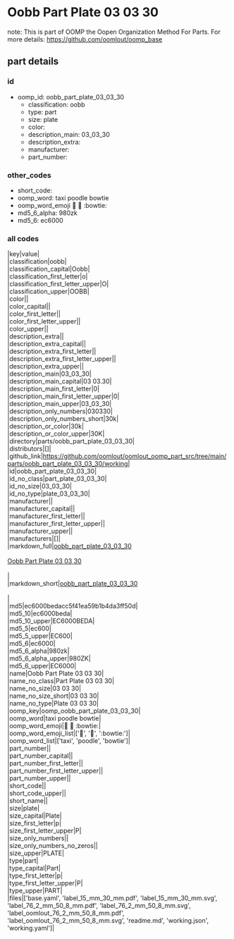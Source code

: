 # Oobb Part Plate 03 03 30  

note: This is part of OOMP the Oopen Organization Method For Parts. For more details: https://github.com/oomlout/oomp_base

##  part details





### id
* oomp_id: oobb_part_plate_03_03_30
  * classification: oobb
  * type: part
  * size: plate
  * color: 
  * description_main: 03_03_30
  * description_extra: 
  * manufacturer: 
  * part_number: 

### other_codes
* short_code: 
* oomp_word: taxi poodle bowtie
* oomp_word_emoji :taxi: :poodle: :bowtie:
* md5_6_alpha: 980zk
* md5_6: ec6000

### all codes 
|key|value|  
|classification|oobb|  
|classification_capital|Oobb|  
|classification_first_letter|o|  
|classification_first_letter_upper|O|  
|classification_upper|OOBB|  
|color||  
|color_capital||  
|color_first_letter||  
|color_first_letter_upper||  
|color_upper||  
|description_extra||  
|description_extra_capital||  
|description_extra_first_letter||  
|description_extra_first_letter_upper||  
|description_extra_upper||  
|description_main|03_03_30|  
|description_main_capital|03 03.30|  
|description_main_first_letter|0|  
|description_main_first_letter_upper|0|  
|description_main_upper|03_03_30|  
|description_only_numbers|030330|  
|description_only_numbers_short|30k|  
|description_or_color|30k|  
|description_or_color_upper|30K|  
|directory|parts/oobb_part_plate_03_03_30|  
|distributors|[]|  
|github_link|https://github.com/oomlout/oomlout_oomp_part_src/tree/main/parts/oobb_part_plate_03_03_30/working|  
|id|oobb_part_plate_03_03_30|  
|id_no_class|part_plate_03_03_30|  
|id_no_size|03_03_30|  
|id_no_type|plate_03_03_30|  
|manufacturer||  
|manufacturer_capital||  
|manufacturer_first_letter||  
|manufacturer_first_letter_upper||  
|manufacturer_upper||  
|manufacturers|[]|  
|markdown_full|[oobb_part_plate_03_03_30](https://github.com/oomlout/oomlout_oomp_part_src/tree/main/parts/oobb_part_plate_03_03_30/working)<br>[](https://github.com/oomlout/oomlout_oomp_part_src/tree/main/parts/oobb_part_plate_03_03_30/working)<br>[Oobb Part Plate 03 03 30](https://github.com/oomlout/oomlout_oomp_part_src/tree/main/parts/oobb_part_plate_03_03_30/working)<br><br>|  
|markdown_short|[oobb_part_plate_03_03_30](https://github.com/oomlout/oomlout_oomp_part_src/tree/main/parts/oobb_part_plate_03_03_30/working)<br><br>|  
|md5|ec6000bedacc5f41ea59b1b4da3ff50d|  
|md5_10|ec6000beda|  
|md5_10_upper|EC6000BEDA|  
|md5_5|ec600|  
|md5_5_upper|EC600|  
|md5_6|ec6000|  
|md5_6_alpha|980zk|  
|md5_6_alpha_upper|980ZK|  
|md5_6_upper|EC6000|  
|name|Oobb Part Plate 03 03 30|  
|name_no_class|Part Plate 03 03 30|  
|name_no_size|03 03 30|  
|name_no_size_short|03 03 30|  
|name_no_type|Plate 03 03 30|  
|oomp_key|oomp_oobb_part_plate_03_03_30|  
|oomp_word|taxi poodle bowtie|  
|oomp_word_emoji|:taxi: :poodle: :bowtie:|  
|oomp_word_emoji_list|[':taxi:', ':poodle:', ':bowtie:']|  
|oomp_word_list|['taxi', 'poodle', 'bowtie']|  
|part_number||  
|part_number_capital||  
|part_number_first_letter||  
|part_number_first_letter_upper||  
|part_number_upper||  
|short_code||  
|short_code_upper||  
|short_name||  
|size|plate|  
|size_capital|Plate|  
|size_first_letter|p|  
|size_first_letter_upper|P|  
|size_only_numbers||  
|size_only_numbers_no_zeros||  
|size_upper|PLATE|  
|type|part|  
|type_capital|Part|  
|type_first_letter|p|  
|type_first_letter_upper|P|  
|type_upper|PART|  
|files|['base.yaml', 'label_15_mm_30_mm.pdf', 'label_15_mm_30_mm.svg', 'label_76_2_mm_50_8_mm.pdf', 'label_76_2_mm_50_8_mm.svg', 'label_oomlout_76_2_mm_50_8_mm.pdf', 'label_oomlout_76_2_mm_50_8_mm.svg', 'readme.md', 'working.json', 'working.yaml']|  
